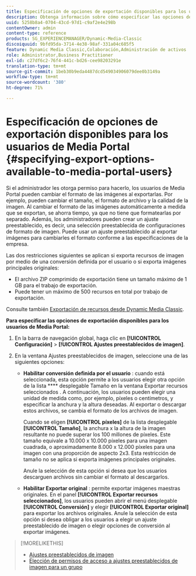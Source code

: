 ```yaml
---
title: Especificación de opciones de exportación disponibles para los usuarios de Media Portal
description: Obtenga información sobre cómo especificar las opciones de exportación disponibles para los usuarios de Media Portal.
uuid: 5258b8a4-0704-43cd-97d1-c9af2e4e298b
contentOwner: admin
content-type: reference
products: SG_EXPERIENCEMANAGER/Dynamic-Media-Classic
discoiquuid: 9bfd95da-3714-4e38-98af-331a04c685f5
feature: Dynamic Media Classic,Colaboración,Administración de activos
role: Administrator,Business Practitioner
exl-id: c27df6c2-76f4-441c-bd26-cee98203291e
translation-type: tm+mt
source-git-commit: 1beb30b9eda4487dcd549034906079dee0b3149a
workflow-type: tm+mt
source-wordcount: '380'
ht-degree: 71%

---
```


# Especificación de opciones de exportación disponibles para los usuarios de Media Portal {#specifying-export-options-available-to-media-portal-users}

Si el administrador les otorga permiso para hacerlo, los usuarios de Media Portal pueden cambiar el formato de las imágenes al exportarlas. Por ejemplo, pueden cambiar el tamaño, el formato de archivo y la calidad de la imagen. Al cambiar el formato de las imágenes automáticamente a medida que se exportan, se ahorra tiempo, ya que no tiene que formatearlas por separado. Además, los administradores pueden crear un ajuste preestablecido, es decir, una selección preestablecida de configuraciones de formato de imagen. Puede usar un ajuste preestablecido al exportar imágenes para cambiarles el formato conforme a las especificaciones de la empresa.

Las dos restricciones siguientes se aplican si exporta recursos de imagen por medio de una conversión definida por el usuario o si exporta imágenes principales originales:

* El archivo ZIP comprimido de exportación tiene un tamaño máximo de 1 GB para el trabajo de exportación.
* Puede tener un máximo de 500 recursos en total por trabajo de exportación.

Consulte también [Exportación de recursos desde Dynamic Media Classic](exporting-assets-from-dmc.md#exporting-assets-from_dmc).

**Para especificar las opciones de exportación disponibles para los usuarios de Media Portal:**

1. En la barra de navegación global, haga clic en **[!UICONTROL Configuración]** > **[!UICONTROL Ajustes preestablecidos de imagen]**.
1. En la ventana Ajustes preestablecidos de imagen, seleccione una de las siguientes opciones:

   * **Habilitar conversión definida por el usuario** : cuando está seleccionada, esta opción permite a los usuarios elegir otra opción de la lista  **** desplegable Tamaño en la ventana Exportar recursos seleccionados . A continuación, los usuarios pueden elegir una unidad de medida como, por ejemplo, píxeles o centímetros, y especificar la anchura y la altura deseadas. Al exportar o descargar estos archivos, se cambia el formato de los archivos de imagen.

      Cuando se eligen **[!UICONTROL píxeles]** de la lista desplegable **[!UICONTROL Tamaño]**, la anchura x la altura de la imagen resultante no puede superar los 100 millones de píxeles. Este tamaño equivale a 10.000 x 10.000 píxeles para una imagen cuadrada, o aproximadamente 8.000 x 12.000 píxeles para una imagen con una proporción de aspecto 2x3. Esta restricción de tamaño no se aplica si exporta imágenes principales originales.

      Anule la selección de esta opción si desea que los usuarios descarguen archivos sin cambiar el formato al descargarlos.

   * **Habilitar Exportar original** : permite exportar imágenes maestras originales. En el panel **[!UICONTROL Exportar recursos seleccionados]**, los usuarios pueden abrir el menú desplegable **[!UICONTROL Conversión]** y elegir **[!UICONTROL Exportar original]** para exportar los archivos originales. Anule la selección de esta opción si desea obligar a los usuarios a elegir un ajuste preestablecido de imagen o elegir opciones de conversión al exportar imágenes.

>[!MORELIKETHIS]
>
>* [Ajustes preestablecidos de imagen](application-setup.md#image_presets)
>* [Elección de permisos de acceso a ajustes preestablecidos de imagen para un grupo](creating-media-portal-groups.md#choosing_image_preset_access_permissions_for_a_group)

